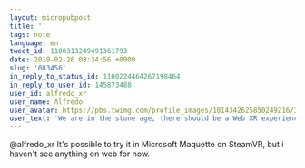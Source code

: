 ```yaml
---
layout: micropubpost
title: ''
tags: note
language: en
tweet_id: 1100313249491361793
date: 2019-02-26 08:34:56 +0000
slug: '083456'
in_reply_to_status_id: 1100224464267198464
in_reply_to_user_id: 145873488
user_id: alfredo_xr
user_name: Λlfredo
user_avatar: https://pbs.twimg.com/profile_images/1014342625850249216/3is6ZLN7.jpg
user_text: 'We are in the stone age, there should be a Web XR experience that lets you experience the FOV of the Hololens 2, 1 and  Magic Leap directly using your VR headset. The technology exists, we need to get people to use it to communicate clearly.<a href="https://t.co/hoZPWdWxJD" class="twitter-timeline-link u-hidden" data-pre-embedded="true" dir="ltr">pic.twitter.com/hoZPWdWxJD</a>'
---
```

@alfredo_xr It's possible to try it in Microsoft Maquette on SteamVR, but i haven't see anything on web for now.
